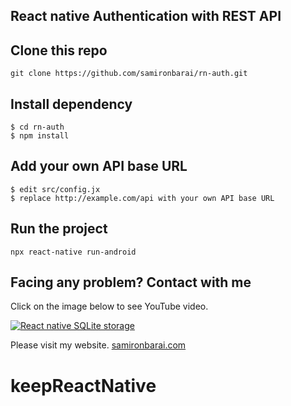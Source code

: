 ## React native Authentication with REST API

## Clone this repo
```
git clone https://github.com/samironbarai/rn-auth.git
```

## Install dependency
```
$ cd rn-auth
$ npm install
```

## Add your own API base URL
```
$ edit src/config.jx
$ replace http://example.com/api with your own API base URL
```

## Run the project
```
npx react-native run-android
```

## Facing any problem? Contact with me

Click on the image below to see YouTube video.

[![React native SQLite storage](https://img.youtube.com/vi/kXVJYXd3C8k/0.jpg)](https://www.youtube.com/watch?v=kXVJYXd3C8k) 

Please visit my website.
[samironbarai.com](https://samironbarai.com) 
# keepReactNative
